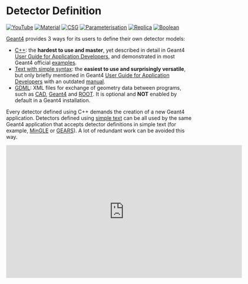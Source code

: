 # Detector Definition

[![YouTube](https://img.shields.io/badge/You-Tube-red?style=flat)](https://www.youtube.com/playlist?list=PLw3G-vTgPrdBxXZo1UpOD_xVFSgM3hLn-)
[![Material](https://img.shields.io/badge/Material-Definition-orange?style=flat)](material)
[![CSG](https://img.shields.io/badge/CSG-Solids-blue?style=flat)](CSG)
[![Parameterisation](https://img.shields.io/badge/Parameterized-Placement-magenta?style=flat)](parameterisation)
[![Replica](https://img.shields.io/badge/Replicated-Placement-yellow?style=flat)](replica)
[![Boolean](https://img.shields.io/badge/Boolean-Operation-green?style=flat)](boolean)

[Geant4][] provides 3 ways for its users to define their own detector models:

- [C++][]: the **hardest to use and master**, yet described in detail in Geant4 [User Guide for Application Developers][guide], and demonstrated in most Geant4 official [examples][].
- [Text with simple syntax][tg]: the **easiest to use and surprisingly versatile**, but only briefly mentioned in Geant4 [User Guide for Application Developers][guide] with an outdated [manual][].
- [GDML][]: XML files for exchange of geometry data between programs, such as [CAD][], [Geant4][] and [ROOT][]. It is optional and **NOT** enabled by default in a Geant4 installation.

Every detector defined using C++ demands the creation of a new Geant4 application. Detectors defined using [simple text][tg] can be all used by the same Geant4 application that accepts detector definitions in simple text (for example, [MinGLE][] or [GEARS][]). A lot of redundant work can be avoided this way.

[Geant4]: https://physino.xyz/geant4
[C++]: https://geant4-userdoc.web.cern.ch/UsersGuides/ForApplicationDeveloper/html/Detector/Geometry/geomSolids.html
[guide]: https://geant4-userdoc.web.cern.ch/UsersGuides/ForApplicationDeveloper/html/index.html
[examples]: https://geant4-userdoc.web.cern.ch/UsersGuides/ForApplicationDeveloper/html/Examples/examples.html
[tg]: https://geant4-userdoc.web.cern.ch/UsersGuides/ForApplicationDeveloper/html/Detector/Geometry/geomASCII.html
[manual]: https://cern.ch/geant4/collaboration/working_groups/persistency/docs/textgeom.pdf
[CAD]: http://cad-gdml.in2p3.fr
[GDML]: https://geant4-userdoc.web.cern.ch/UsersGuides/ForApplicationDeveloper/html/Detector/Geometry/geomXML.html
[ROOT]: https://root.cern/doc/master/group__Geometry__gdml.html
[MinGLE]: https://github.com/jintonic/mingle
[GEARS]: https://github.com/jintonic/gears

<iframe width="640" height="360" src="https://www.youtube.com/embed/TSP0RLjhLDw?si=vdI118vifO8aFE-x" title="YouTube video player" frameborder="0" allow="accelerometer; autoplay; clipboard-write; encrypted-media; gyroscope; picture-in-picture; web-share" referrerpolicy="strict-origin-when-cross-origin" allowfullscreen></iframe>